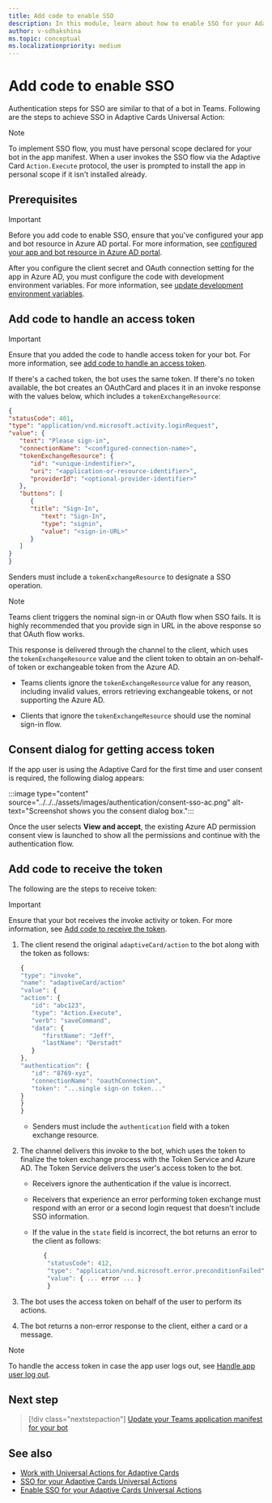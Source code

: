 ```yaml
---
title: Add code to enable SSO
description: In this module, learn about how to enable SSO for your Adaptive Cards Universal Actions.
author: v-sdhakshina
ms.topic: conceptual
ms.localizationpriority: medium
---
```


# Add code to enable SSO

Authentication steps for SSO are similar to that of a bot in Teams. Following are the steps to achieve SSO in Adaptive Cards Universal Action:

> [!NOTE]
> To implement SSO flow, you must have personal scope declared for your bot in the app manifest. When a user invokes the SSO flow via the Adaptive Card `Action.Execute` protocol, the user is prompted to install the app in personal scope if it isn't installed already.

## Prerequisites

> [!IMPORTANT]
> Before you add code to enable SSO, ensure that you've configured your app and bot resource in Azure AD portal. For more information, see [configured your app and bot resource in Azure AD portal](../../../bots/how-to/authentication/bot-sso-register-aad.md).

After you configure the client secret and OAuth connection setting for the app in Azure AD, you must configure the code with development environment variables. For more information, see [update development environment variables](../../../bots/how-to/authentication/bot-sso-code.md#update-development-environment-variables).

## Add code to handle an access token

> [!IMPORTANT]
> Ensure that you added the code to handle access token for your bot. For more information, see [add code to handle an access token](../../../bots/how-to/authentication/bot-sso-code.md#add-code-to-handle-an-access-token).

If there's a cached token, the bot uses the same token. If there's no token available, the bot creates an OAuthCard and places it in an invoke response with the values below, which includes a `tokenExchangeResource`:

```JSON
{
"statusCode": 401,
"type": "application/vnd.microsoft.activity.loginRequest",
"value": {
   "text": "Please sign-in",
   "connectionName": "<configured-connection-name>",
   "tokenExchangeResource": {
      "id": "<unique-indentifier>",
      "uri": "<application-or-resource-identifier>",
      "providerId": "<optional-provider-identifier>"
   },
   "buttons": [
      {
      "title": "Sign-In",
         "text": "Sign-In",
         "type": "signin",
         "value": "<sign-in-URL>"
      }
   ]
}
}
```

Senders must include a `tokenExchangeResource` to designate a SSO operation.

> [!NOTE]
> Teams client triggers the nominal sign-in or OAuth flow when SSO fails. It is highly recommended that you provide sign in URL in the above response so that OAuth flow works.

This response is delivered through the channel to the client, which uses the `tokenExchangeResource` value and the client token to obtain an on-behalf-of token or exchangeable token from the Azure AD.

* Teams clients ignore the `tokenExchangeResource` value for any reason, including invalid values, errors retrieving exchangeable tokens, or not supporting the Azure AD.

* Clients that ignore the `tokenExchangeResource` should use the nominal sign-in flow.

## Consent dialog for getting access token

If the app user is using the Adaptive Card for the first time and user consent is required, the following dialog appears:

   :::image type="content" source="../../../assets/images/authentication/consent-sso-ac.png" alt-text="Screenshot shows you the consent dialog box.":::

Once the user selects **View and accept**, the existing Azure AD permission consent view is launched to show all the permissions and continue with the authentication flow.

## Add code to receive the token

The following are the steps to receive token:

> [!IMPORTANT]
> Ensure that your bot receives the invoke activity or token. For more information, see [Add code to receive the token](../../../bots/how-to/authentication/bot-sso-code.md#add-code-to-receive-the-token).

1. The client resend the original `adaptiveCard/action` to the bot along with the token as follows:

    ```javascript
    {
    "type": "invoke",
    "name": "adaptiveCard/action"
    "value": {
    "action": {
       "id": "abc123",
       "type": "Action.Execute",
       "verb": "saveCommand",
       "data": {
          "firstName": "Jeff",
          "lastName": "Derstadt"
       }
    },
    "authentication": {
       "id": "8769-xyz",
       "connectionName": "oauthConnection",
       "token": "...single sign-on token..."
    }
    }
    }
    ```

    * Senders must include the `authentication` field with a token exchange resource.

1. The channel delivers this invoke to the bot, which uses the token to finalize the token exchange process with the Token Service and Azure AD. The Token Service delivers the user's access token to the bot.
   * Receivers ignore the authentication if the value is incorrect.
   * Receivers that experience an error performing token exchange must respond with an error or a second login request that doesn't include SSO information.
   * If the value in the `state` field is incorrect, the bot returns an error to the client as follows:

        ```javascript
           {
            "statusCode": 412,
            "type": "application/vnd.microsoft.error.preconditionFailed",
            "value": { ... error ... }
            }
        ```

1. The bot uses the access token on behalf of the user to perform its actions.
1. The bot returns a non-error response to the client, either a card or a message.

> [!NOTE]
> To handle the access token in case the app user logs out, see [Handle app user log out](../../../bots/how-to/authentication/bot-sso-code.md#handle-app-user-log-out).

## Next step

> [!div class="nextstepaction"]
> [Update your Teams application manifest for your bot](../../../bots/how-to/authentication/bot-sso-manifest.md)

## See also

* [Work with Universal Actions for Adaptive Cards](Work-with-Universal-Actions-for-Adaptive-Cards.md)
* [SSO for your Adaptive Cards Universal Actions](enable-sso-for-your-adaptive-cards-universal-action.md)
* [Enable SSO for your Adaptive Cards Universal Actions](sso-adaptive-cards-universal-action.md)
